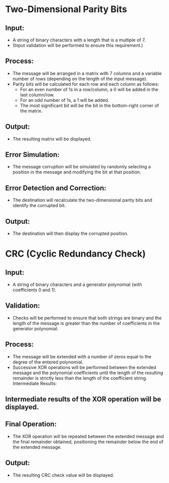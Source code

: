 # Two-Dimensional Parity Bits
## Input:
- A string of binary characters with a length that is a multiple of 7.
- (Input validation will be performed to ensure this requirement.)
## Process:

- The message will be arranged in a matrix with 7 columns and a variable number of rows (depending on the length of the input message).
- Parity bits will be calculated for each row and each column as follows:
  - For an even number of 1s in a row/column, a 0 will be added in the last column/row.
  - For an odd number of 1s, a 1 will be added.
  - The most significant bit will be the bit in the bottom-right corner of the matrix.
## Output:

- The resulting matrix will be displayed.
## Error Simulation:

- The message corruption will be simulated by randomly selecting a position in the message and modifying the bit at that position.
## Error Detection and Correction:

- The destination will recalculate the two-dimensional parity bits and identify the corrupted bit.
## Output:

- The destination will then display the corrupted position.

# CRC (Cyclic Redundancy Check)
## Input:

- A string of binary characters and a generator polynomial (with coefficients 0 and 1).
## Validation:

- Checks will be performed to ensure that both strings are binary and the length of the message is greater than the number of coefficients in the generator polynomial.
## Process:

- The message will be extended with a number of zeros equal to the degree of the entered polynomial.
- Successive XOR operations will be performed between the extended message and the polynomial coefficients until the length of the resulting remainder is strictly less than the length of the coefficient string.
Intermediate Results:

## Intermediate results of the XOR operation will be displayed.
## Final Operation:

- The XOR operation will be repeated between the extended message and the final remainder obtained, positioning the remainder below the end of the extended message.
## Output:

- The resulting CRC check value will be displayed.
